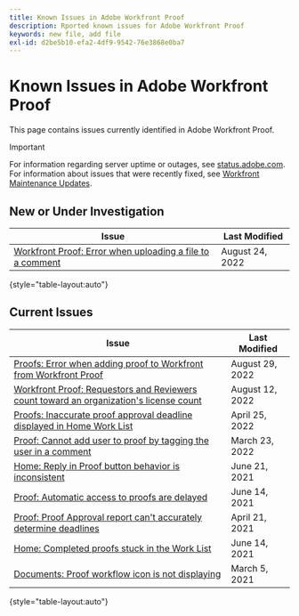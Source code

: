 ```yaml
---
title: Known Issues in Adobe Workfront Proof
description: Rported known issues for Adobe Workfront Proof
keywords: new file, add file
exl-id: d2be5b10-efa2-4df9-9542-76e3868e0ba7
---
```

# Known Issues in Adobe Workfront Proof

This page contains issues currently identified in Adobe Workfront Proof.

>[!IMPORTANT]
>
>For information regarding server uptime or outages, see [status.adobe.com](https://status.adobe.com). For information about issues that were recently fixed, see [Workfront Maintenance Updates](../maintenance/current-updates.md).

## New or Under Investigation

|Issue  |Last Modified   | 
|---|---|
|[Workfront Proof: Error when uploading a file to a comment](known-issues-workfront-proof/proof-error-when-uploading-file-to-comment.md)| August 24, 2022 |

{style="table-layout:auto"}

## Current Issues

| **Issue** | **Last Modified** |
|-----------------------------------------------------------------------------------|-------------------|
| [Proofs: Error when adding proof to Workfront from Workfront Proof](known-issues-workfront-proof/proof-error-when-linking-proof-to-wf-from-phq.md) | August 29, 2022 |
| [Workfront Proof: Requestors and Reviewers count toward an organization's license count](known-issues-workfront-proof/proof-requestor-reviewer-count-as-licenses.md) | August 12, 2022 | 
| [Proofs: Inaccurate proof approval deadline displayed in Home Work List](known-issues-workfront-proof/inaccurate-proof-approval-deadline-displayed.md) | April 25, 2022 |
| [Proof: Cannot add user to proof by tagging the user in a comment](known-issues-workfront-proof/cannot-add-user-to-proof.md) | March 23, 2022 |
| [Home: Reply in Proof button behavior is inconsistent](known-issues-workfront-proof/reply-in-proof-button-behavior-is-inconsistent.md) | June 21, 2021 |
| [Proof: Automatic access to proofs are delayed](known-issues-workfront-proof/automatic-access-to-proofs-are-delayed.md) | June 14, 2021 |
| [Proof: Proof Approval report can't accurately determine deadlines](known-issues-workfront-proof/proof-approval-report-cant-accurately-determine-deadlines.md) | April 21, 2021 |
| [Home: Completed proofs stuck in the Work List](known-issues-workfront-proof/completed-proofs-stuck-in-the-work-list.md) | June 14, 2021 |
| [Documents: Proof workflow icon is not displaying](known-issues-workfront-proof/proof-workflow-icon-is-not-displaying.md) | March 5, 2021 |

{style="table-layout:auto"}
